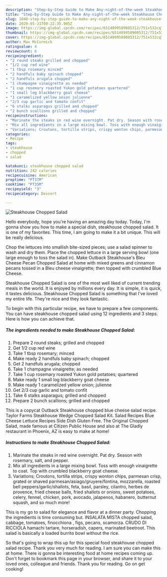```yaml
---
description: "Step-by-Step Guide to Make Any-night-of-the-week Steakhouse Chopped Salad"
title: "Step-by-Step Guide to Make Any-night-of-the-week Steakhouse Chopped Salad"
slug: 1048-step-by-step-guide-to-make-any-night-of-the-week-steakhouse-chopped-salad
date: 2020-05-31T00:22:35.905Z
image: https://img-global.cpcdn.com/recipes/6514899589005312/751x532cq70/steakhouse-chopped-salad-recipe-main-photo.jpg
thumbnail: https://img-global.cpcdn.com/recipes/6514899589005312/751x532cq70/steakhouse-chopped-salad-recipe-main-photo.jpg
cover: https://img-global.cpcdn.com/recipes/6514899589005312/751x532cq70/steakhouse-chopped-salad-recipe-main-photo.jpg
author: Max McCormick
ratingvalue: 4
reviewcount: 6
recipeingredient:
- "2 round steaks grilled and chopped"
- "1/2 cup red wine"
- "1 tbsp rosemary minced"
- "2 handfuls baby spinach chopped"
- "2 handfuls arugala chopped"
- "1 champagne vinaigrette as needed"
- "1 cup rosemary roasted Yukon gold potatoes quartered"
- "1 small log blackberry goat cheese"
- "1 caramelized yellow onion julienne"
- "2/3 cup garlic and tomato confit"
- "6 stalks asparagus grilled and chopped"
- "2 bunch scallions grilled and chopped"
recipeinstructions:
- "Marinate the steaks in red wine overnight. Pat dry. Season with rosemary, salt, and pepper."
- "Mix all ingredients in a large mixing bowl. Toss with enough vinaigrette to coat. Top with crumbled blackberry goat cheese."
- "Variations; Croutons, tortilla strips, crispy wonton chips, parmesan crisp, grated or shaved parmesan/asiago/gruyere/fontina, mozzarella, roasted bell peppers/garlic/shallots, feta, basil, parsley, cilantro,  herbes de provence, fried cheese balls, fried shallots or onions, sweet potatoes, celery, fennel, chicken, pork, avocado, jalapenos, habanero, butternut squash, and so much more!"
categories:
- Recipe
tags:
- steakhouse
- chopped
- salad

katakunci: steakhouse chopped salad 
nutrition: 242 calories
recipecuisine: American
preptime: "PT37M"
cooktime: "PT35M"
recipeyield: "3"
recipecategory: Dessert

---
```



![Steakhouse Chopped Salad](https://img-global.cpcdn.com/recipes/6514899589005312/751x532cq70/steakhouse-chopped-salad-recipe-main-photo.jpg)

Hello everybody, hope you're having an amazing day today. Today, I'm gonna show you how to make a special dish, steakhouse chopped salad. It is one of my favorites. This time, I am going to make it a bit unique. This will be really delicious.

Chop the lettuces into smallish bite-sized pieces; use a salad spinner to wash and dry them. Place the chopped lettuce in a large serving bowl (one large enough to toss the salad in). Make Outback Steakhouse&#39;s Bleu Cheese Pecan Chopped Salad at home with mixed greens and cinnamon pecans tossed in a Bleu cheese vinaigrette; then topped with crumbled Blue Cheese.

Steakhouse Chopped Salad is one of the most well liked of current trending meals in the world. It is enjoyed by millions every day. It is simple, it is quick, it tastes delicious. Steakhouse Chopped Salad is something that I've loved my entire life. They're nice and they look fantastic.


To begin with this particular recipe, we have to prepare a few components. You can have steakhouse chopped salad using 12 ingredients and 3 steps. Here is how you can achieve that.

<!--inarticleads1-->

##### The ingredients needed to make Steakhouse Chopped Salad:

1. Prepare 2 round steaks; grilled and chopped
1. Get 1/2 cup red wine
1. Take 1 tbsp rosemary; minced
1. Make ready 2 handfuls baby spinach; chopped
1. Get 2 handfuls arugala; chopped
1. Take 1 champagne vinaigrette; as needed
1. Take 1 cup rosemary roasted Yukon gold potatoes; quartered
1. Make ready 1 small log blackberry goat cheese
1. Make ready 1 caramelized yellow onion; julienne
1. Get 2/3 cup garlic and tomato confit
1. Take 6 stalks asparagus; grilled and chopped
1. Prepare 2 bunch scallions; grilled and chopped


This is a copycat Outback Steakhouse chopped blue cheese salad recipe. Taylor Farms Steakhouse Wedge Chopped Salad Kit. Salad Recipes Blue Cheese Lettuce Recipes Side Dish Gluten Free. The Original Chopped Salad, made famous at Citizen Public House and also at The Gladly restaurant in Phoenix, AZ is easy to make at home! 

<!--inarticleads2-->

##### Instructions to make Steakhouse Chopped Salad:

1. Marinate the steaks in red wine overnight. Pat dry. Season with rosemary, salt, and pepper.
1. Mix all ingredients in a large mixing bowl. Toss with enough vinaigrette to coat. Top with crumbled blackberry goat cheese.
1. Variations; Croutons, tortilla strips, crispy wonton chips, parmesan crisp, grated or shaved parmesan/asiago/gruyere/fontina, mozzarella, roasted bell peppers/garlic/shallots, feta, basil, parsley, cilantro,  herbes de provence, fried cheese balls, fried shallots or onions, sweet potatoes, celery, fennel, chicken, pork, avocado, jalapenos, habanero, butternut squash, and so much more!


This is my go to salad for elegance and flavor at a dinner party. Chopping the ingredients is time consuming but. INSALATA MISTA chopped salad, cabbage, tomatoes, finocchiona , figs, pecans, scamorza. CRUDO DI RICCIOLA hamachi tartare, horseradish, capers, marinated beetroot. This salad is basically a loaded burrito bowl without the rice. 

So that's going to wrap this up for this special food steakhouse chopped salad recipe. Thank you very much for reading. I am sure you can make this at home. There is gonna be interesting food at home recipes coming up. Don't forget to bookmark this page in your browser, and share it to your loved ones, colleague and friends. Thank you for reading. Go on get cooking!
